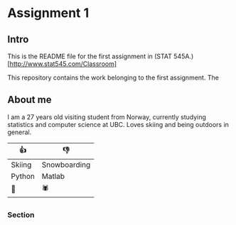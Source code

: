 # Assignment 1

## Intro

This is the README file for the first assignment in (STAT 545A.)[http://www.stat545.com/Classroom]

This repository contains the work belonging to the first assignment. The 

## About me
I am a 27 years old visiting student from Norway, currently studying statistics and computer science at UBC. Loves skiing  and being outdoors in general.

|    **:thumbsup:**    | **:thumbsdown:** |
|----------------|------------|
| Skiing  | Snowboarding |
| Python      | Matlab  |
| :pizza: | :spider:  |



## 

### Section


